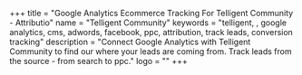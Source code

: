 +++
title = "Google Analytics Ecommerce Tracking For Telligent Community - Attributio"
name = "Telligent Community"
keywords = "telligent, , google analytics, cms, adwords, facebook, ppc, attribution, track leads, conversion tracking"
description = "Connect Google Analytics with Telligent Community to find our where your leads are coming from. Track leads from the source - from search to ppc."
logo = ""
+++
